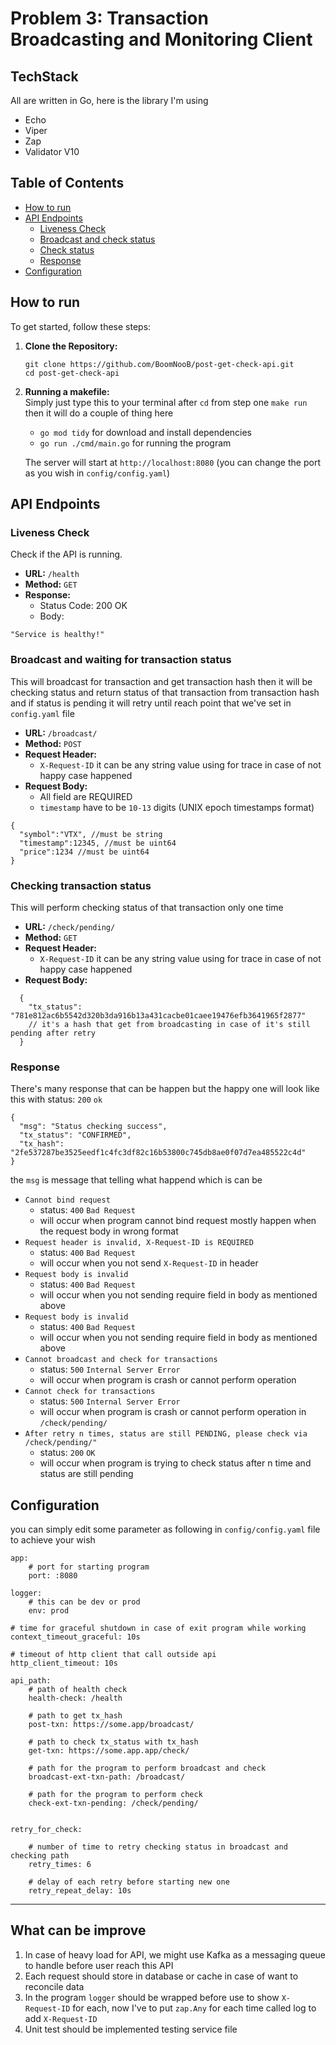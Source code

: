 
# Problem 3: Transaction Broadcasting and Monitoring Client 

## TechStack
All are written in Go, here is the library I'm using
- Echo
- Viper
- Zap
- Validator V10
## Table of Contents

- [How to run](#how-to-run)
- [API Endpoints](#api-endpoints)
  - [Liveness Check](#liveness-check)
  - [Broadcast and check status](#broadcast-and-waiting-for-transaction-status)
  - [Check status](#checking-transaction-status)
  - [Response](#response)
- [Configuration](#configuration)

## How to run

To get started, follow these steps:

1. **Clone the Repository:**
   ```
   git clone https://github.com/BoomNooB/post-get-check-api.git
   cd post-get-check-api
   ```
   

4. **Running a makefile:**\
   Simply just type this to your terminal after `cd` from step one
   `make run`
   then it will do a couple of thing here
   - `go mod tidy` for download and install dependencies  
   - `go run ./cmd/main.go` for running the program

   The server will start at `http://localhost:8080` (you can change the port as you wish in `config/config.yaml`)

## API Endpoints

### Liveness Check

Check if the API is running.

- **URL:** `/health`
- **Method:** `GET`
- **Response:**
  - Status Code: 200 OK
  - Body:
```
"Service is healthy!"
```
### Broadcast and waiting for transaction status

This will broadcast for transaction and get transaction hash
then it will be checking status and return status of that transaction from transaction hash
and if status is pending it will retry until reach point that we've set in `config.yaml` file

- **URL:** `/broadcast/`
- **Method:** `POST`
- **Request Header:** 
	- `X-Request-ID` it can be any string value using for trace in case of not happy case happened
- **Request Body:** 
	- All field are REQUIRED 
	- `timestamp` have to be `10-13` digits (UNIX epoch timestamps format)
```
{
  "symbol":"VTX", //must be string 
  "timestamp":12345, //must be uint64
  "price":1234 //must be uint64
}
```

### Checking transaction status

This will perform checking status of that transaction only one time

- **URL:** `/check/pending/`
- **Method:** `GET`
- **Request Header:** 
	- `X-Request-ID` it can be any string value using for trace in case of not happy case happened
- **Request Body:**
```
  {
    "tx_status": "781e812ac6b5542d320b3da916b13a431cacbe01caee19476efb3641965f2877"
    // it's a hash that get from broadcasting in case of it's still pending after retry
  }
```


### Response
There's many response that can be happen but the happy one will look like this with status: `200` `ok`
```
{
  "msg": "Status checking success",
  "tx_status": "CONFIRMED",
  "tx_hash": "2fe537287be3525eedf1c4fc3df82c16b53800c745db8ae0f07d7ea485522c4d"
} 
```
the `msg` is message that telling what happend which is can be

- `Cannot bind request`  
	- status: `400` `Bad Request`
	- will occur when program cannot bind request mostly happen when the request body in wrong format
- `Request header is invalid, X-Request-ID is REQUIRED`
	- status: `400` `Bad Request`
	- will occur when you not send `X-Request-ID` in header
- `Request body is invalid`
	- status: `400` `Bad Request`
	- will occur when you not sending require field in body as mentioned above 
- `Request body is invalid`
	- status: `400` `Bad Request`
	- will occur when you not sending require field in body as mentioned above 
- `Cannot broadcast and check for transactions`
	- status: `500` `Internal Server Error`
	- will occur when program is crash or cannot perform operation 
- `Cannot check for transactions`
	- status: `500` `Internal Server Error`
	- will occur when program is crash or cannot perform operation in `/check/pending/`
- `After retry n times, status are still PENDING, please check via /check/pending/"`
	- status: `200` `OK`
	- will occur when program is trying to check status after n time and status are still pending



## Configuration

you can simply edit some parameter as following in `config/config.yaml` file to achieve your wish
```
app:
	# port for starting program
	port: :8080 
	
logger:
	# this can be dev or prod
	env: prod 

# time for graceful shutdown in case of exit program while working
context_timeout_graceful: 10s 

# timeout of http client that call outside api
http_client_timeout: 10s 

api_path:
	# path of health check
	health-check: /health 

	# path to get tx_hash
	post-txn: https://some.app/broadcast/
	
	# path to check tx_status with tx_hash
	get-txn: https://some.app.app/check/
	
	# path for the program to perform broadcast and check
	broadcast-ext-txn-path: /broadcast/

	# path for the program to perform check
	check-ext-txn-pending: /check/pending/


retry_for_check:

	# number of time to retry checking status in broadcast and checking path
	retry_times: 6

	# delay of each retry before starting new one
	retry_repeat_delay: 10s
```

---
## What can be improve
1. In case of heavy load for API, we might use Kafka as a messaging queue to handle before user reach this API
2. Each request should store in database or cache in case of want to reconcile data
3. In the program `logger` should be wrapped before use to show `X-Request-ID` for each, now I've to put `zap.Any` for each time called log to add `X-Request-ID`
4. Unit test should be implemented testing service file